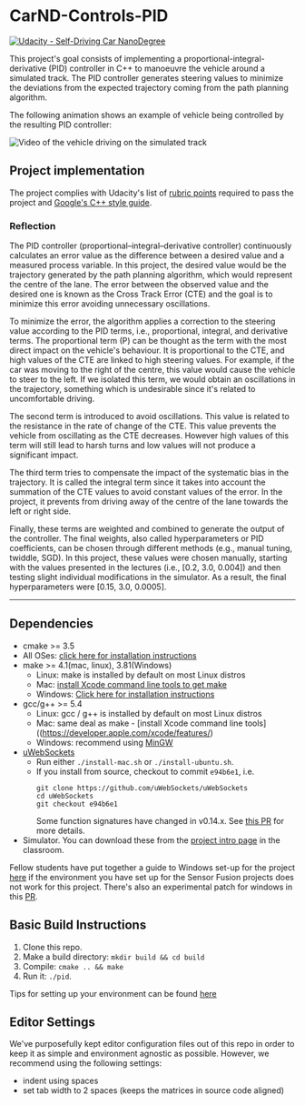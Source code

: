 # CarND-Controls-PID
[![Udacity - Self-Driving Car NanoDegree](https://s3.amazonaws.com/udacity-sdc/github/shield-carnd.svg)](http://www.udacity.com/drive)

This project's goal consists of implementing a proportional-integral-derivative (PID) controller in C++ to manoeuvre the vehicle around a simulated track. The PID controller generates steering values to minimize the deviations from the expected trajectory coming from the path planning algorithm.

[//]: # (Image References)
[example1]: ./img/example.gif "Video of the vehicle driving on the simulated track"

The following animation shows an example of vehicle being controlled by the resulting PID controller:

![Video of the vehicle driving on the simulated track][example1]

## Project implementation
The project complies with Udacity's list of [rubric points](https://review.udacity.com/#!/rubrics/1972/view) required to pass the project and [Google's C++ style guide](https://google.github.io/styleguide/cppguide.html).

### Reflection
The PID controller (proportional–integral–derivative controller) continuously calculates an error value as the difference between a desired value and a measured process variable. In this project, the desired value would be the trajectory generated by the path planning algorithm, which would represent the centre of the lane. The error between the observed value and the desired one is known as the Cross Track Error (CTE) and the goal is to minimize this error avoiding unnecessary oscillations.

To minimize the error, the algorithm applies a correction to the steering value according to the PID terms, i.e., proportional, integral, and derivative terms. The proportional term (P) can be thought as the term with the most direct impact on the vehicle's behaviour. It is proportional to the CTE, and high values of the CTE are linked to high steering values. For example, if the car was moving to the right of the centre, this value would cause the vehicle to steer to the left. If we isolated this term, we would obtain an oscillations in the trajectory, something which is undesirable since it's related to uncomfortable driving.

The second term is introduced to avoid oscillations. This value is related to the resistance in the rate of change of the CTE. This value prevents the vehicle from oscillating as the CTE decreases. However high values of this term will still lead to harsh turns and low values will not produce a significant impact.

The third term tries to compensate the impact of the systematic bias in the trajectory. It is called the integral term since it takes into account the summation of the CTE values to avoid constant values of the error. In the project, it prevents from driving away of the centre of the lane towards the left or right side.

Finally, these terms are weighted and combined to generate the output of the controller. The final weights, also called hyperparameters or PID coefficients, can be chosen  through different methods (e.g., manual tuning, twiddle, SGD). In this project, these values were chosen manually, starting with the values
presented in the lectures (i.e., [0.2, 3.0, 0.004]) and then testing slight individual modifications in the simulator. As a result, the final hyperparameters were [0.15, 3.0, 0.0005].

---

## Dependencies

* cmake >= 3.5
 * All OSes: [click here for installation instructions](https://cmake.org/install/)
* make >= 4.1(mac, linux), 3.81(Windows)
  * Linux: make is installed by default on most Linux distros
  * Mac: [install Xcode command line tools to get make](https://developer.apple.com/xcode/features/)
  * Windows: [Click here for installation instructions](http://gnuwin32.sourceforge.net/packages/make.htm)
* gcc/g++ >= 5.4
  * Linux: gcc / g++ is installed by default on most Linux distros
  * Mac: same deal as make - [install Xcode command line tools]((https://developer.apple.com/xcode/features/)
  * Windows: recommend using [MinGW](http://www.mingw.org/)
* [uWebSockets](https://github.com/uWebSockets/uWebSockets)
  * Run either `./install-mac.sh` or `./install-ubuntu.sh`.
  * If you install from source, checkout to commit `e94b6e1`, i.e.
    ```
    git clone https://github.com/uWebSockets/uWebSockets
    cd uWebSockets
    git checkout e94b6e1
    ```
    Some function signatures have changed in v0.14.x. See [this PR](https://github.com/udacity/CarND-MPC-Project/pull/3) for more details.
* Simulator. You can download these from the [project intro page](https://github.com/udacity/self-driving-car-sim/releases) in the classroom.

Fellow students have put together a guide to Windows set-up for the project [here](https://s3-us-west-1.amazonaws.com/udacity-selfdrivingcar/files/Kidnapped_Vehicle_Windows_Setup.pdf) if the environment you have set up for the Sensor Fusion projects does not work for this project. There's also an experimental patch for windows in this [PR](https://github.com/udacity/CarND-PID-Control-Project/pull/3).

## Basic Build Instructions

1. Clone this repo.
2. Make a build directory: `mkdir build && cd build`
3. Compile: `cmake .. && make`
4. Run it: `./pid`.

Tips for setting up your environment can be found [here](https://classroom.udacity.com/nanodegrees/nd013/parts/40f38239-66b6-46ec-ae68-03afd8a601c8/modules/0949fca6-b379-42af-a919-ee50aa304e6a/lessons/f758c44c-5e40-4e01-93b5-1a82aa4e044f/concepts/23d376c7-0195-4276-bdf0-e02f1f3c665d)

## Editor Settings

We've purposefully kept editor configuration files out of this repo in order to
keep it as simple and environment agnostic as possible. However, we recommend
using the following settings:

* indent using spaces
* set tab width to 2 spaces (keeps the matrices in source code aligned)
